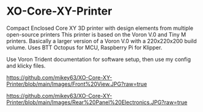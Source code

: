 # XO-Core-XY-Printer
Compact Enclosed Core XY 3D printer with design elements from multiple open-source printers
This printer is based on the Voron V.0 and Tiny M printers.  Basically a larger version of a Voron V.0 with a 220x220x200 build volume.
Uses BTT Octopus for MCU, Raspberry Pi for Klipper.

Use Voron Trident documentation for software setup, then use my config and klicky files.

https://github.com/mikey63/XO-Core-XY-Printer/blob/main/Images/Front%20View.JPG?raw=true

https://github.com/mikey63/XO-Core-XY-Printer/blob/main/Images/Rear%20Panel%20Electronics.JPG?raw=true
